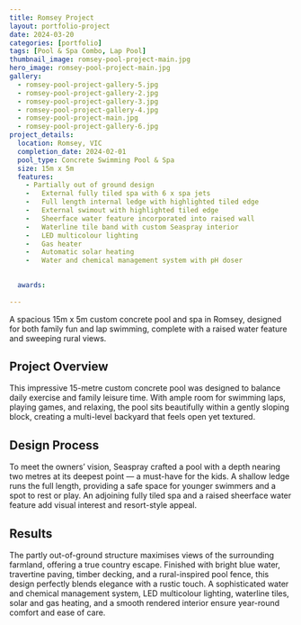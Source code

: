 ```yaml
---
title: Romsey Project
layout: portfolio-project
date: 2024-03-20
categories: [portfolio]
tags: [Pool & Spa Combo, Lap Pool]
thumbnail_image: romsey-pool-project-main.jpg
hero_image: romsey-pool-project-main.jpg
gallery:
  - romsey-pool-project-gallery-5.jpg
  - romsey-pool-project-gallery-2.jpg
  - romsey-pool-project-gallery-3.jpg
  - romsey-pool-project-gallery-4.jpg
  - romsey-pool-project-main.jpg
  - romsey-pool-project-gallery-6.jpg
project_details:
  location: Romsey, VIC
  completion_date: 2024-02-01
  pool_type: Concrete Swimming Pool & Spa
  size: 15m x 5m
  features:
    - Partially out of ground design 
    -	External fully tiled spa with 6 x spa jets
    -	Full length internal ledge with highlighted tiled edge
    -	External swimout with highlighted tiled edge
    -	Sheerface water feature incorporated into raised wall
    -	Waterline tile band with custom Seaspray interior 
    -	LED multicolour lighting
    -	Gas heater 
    -	Automatic solar heating
    -	Water and chemical management system with pH doser 
    

  awards:
  
---
```


A spacious 15m x 5m custom concrete pool and spa in Romsey, designed for both family fun and lap swimming, complete with a raised water feature and sweeping rural views.

## Project Overview

This impressive 15-metre custom concrete pool was designed to balance daily exercise and family leisure time. With ample room for swimming laps, playing games, and relaxing, the pool sits beautifully within a gently sloping block, creating a multi-level backyard that feels open yet textured.


## Design Process

To meet the owners’ vision, Seaspray crafted a pool with a depth nearing two metres at its deepest point — a must-have for the kids. A shallow ledge runs the full length, providing a safe space for younger swimmers and a spot to rest or play. An adjoining fully tiled spa and a raised sheerface water feature add visual interest and resort-style appeal.

## Results

The partly out-of-ground structure maximises views of the surrounding farmland, offering a true country escape. Finished with bright blue water, travertine paving, timber decking, and a rural-inspired pool fence, this design perfectly blends elegance with a rustic touch. A sophisticated water and chemical management system, LED multicolour lighting, waterline tiles, solar and gas heating, and a smooth rendered interior ensure year-round comfort and ease of care.
